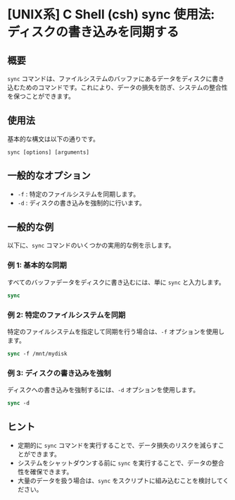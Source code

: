# [UNIX系] C Shell (csh) sync 使用法: ディスクの書き込みを同期する

## 概要
`sync` コマンドは、ファイルシステムのバッファにあるデータをディスクに書き込むためのコマンドです。これにより、データの損失を防ぎ、システムの整合性を保つことができます。

## 使用法
基本的な構文は以下の通りです。

```
sync [options] [arguments]
```

## 一般的なオプション
- `-f` : 特定のファイルシステムを同期します。
- `-d` : ディスクの書き込みを強制的に行います。

## 一般的な例
以下に、`sync` コマンドのいくつかの実用的な例を示します。

### 例 1: 基本的な同期
すべてのバッファデータをディスクに書き込むには、単に `sync` と入力します。
```csh
sync
```

### 例 2: 特定のファイルシステムを同期
特定のファイルシステムを指定して同期を行う場合は、`-f` オプションを使用します。
```csh
sync -f /mnt/mydisk
```

### 例 3: ディスクの書き込みを強制
ディスクへの書き込みを強制するには、`-d` オプションを使用します。
```csh
sync -d
```

## ヒント
- 定期的に `sync` コマンドを実行することで、データ損失のリスクを減らすことができます。
- システムをシャットダウンする前に `sync` を実行することで、データの整合性を確保できます。
- 大量のデータを扱う場合は、`sync` をスクリプトに組み込むことを検討してください。